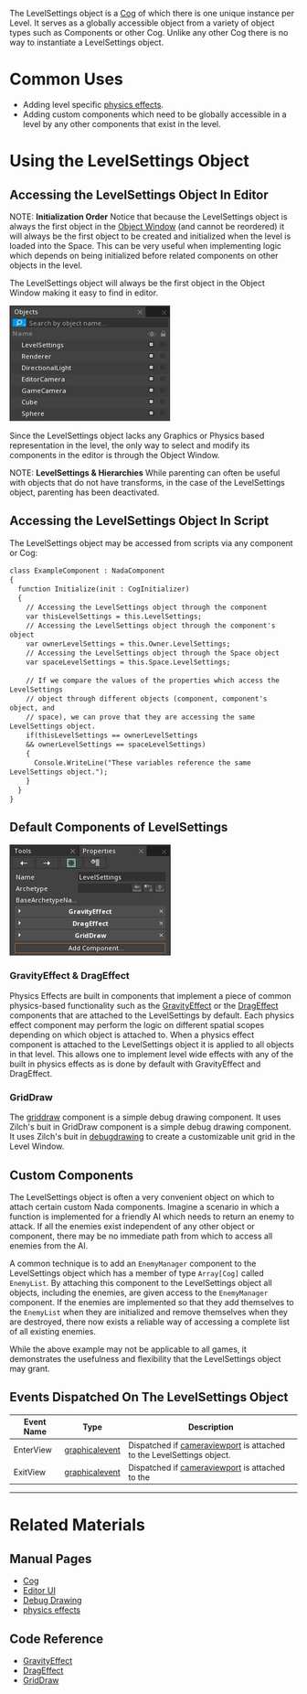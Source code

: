 The LevelSettings object is a [Cog](https://github.com/ZilchEngine/ZilchDocs/blob/master/zilch_editor_documentation/zilchmanual/architecture/cogs.markdown) of which there is one unique instance per Level. It serves as a globally accessible object from a variety of object types such as Components or other Cog. Unlike any other Cog there is no way to instantiate a LevelSettings object.

 # Common Uses
 - Adding level specific [physics effects](https://github.com/ZilchEngine/ZilchDocs/blob/master/zilch_editor_documentation/zilchmanual/physics/physicseffectsandregions.markdown).
 - Adding custom components which need to be globally accessible in a level by any other components that exist in the level.

 # Using the LevelSettings Object

 ## Accessing the LevelSettings Object In Editor

NOTE: **Initialization Order** Notice that because the LevelSettings object is always the first object in the [Object Window](https://github.com/ZilchEngine/ZilchDocs/blob/master/zilch_editor_documentation/zilchmanual/editor/editorui.markdown) (and cannot be reordered) it will always be the first object to be created and initialized when the level is loaded into the Space. This can be very useful when implementing logic which depends on being initialized before related components on other objects in the level.


The LevelSettings object will always be the first object in the Object Window making it easy to find in editor.



![image](https://raw.githubusercontent.com/ZilchEngine/ZilchFiles/master/doc_files/46988.png)


Since the LevelSettings object lacks any Graphics or Physics based representation in the level, the only way to select and modify its components in the editor is through the Object Window.

NOTE: **LevelSettings & Hierarchies**  While parenting can often be useful with objects that do not have transforms, in the case of the LevelSettings object, parenting has been deactivated.

 ## Accessing the LevelSettings Object In Script
The LevelSettings object may be accessed from scripts via any component or Cog:

```name=LevelSettings Access Example, lang=csharp
class ExampleComponent : NadaComponent
{
  function Initialize(init : CogInitializer)
  {
    // Accessing the LevelSettings object through the component
    var thisLevelSettings = this.LevelSettings;
    // Accessing the LevelSettings object through the component's object
    var ownerLevelSettings = this.Owner.LevelSettings;
    // Accessing the LevelSettings object through the Space object
    var spaceLevelSettings = this.Space.LevelSettings;

    // If we compare the values of the properties which access the LevelSettings
    // object through different objects (component, component's object, and 
    // space), we can prove that they are accessing the same LevelSettings object.
    if(thisLevelSettings == ownerLevelSettings
    && ownerLevelSettings == spaceLevelSettings)
    {
      Console.WriteLine("These variables reference the same LevelSettings object.");
    }
  }
}
```

 ## Default Components of LevelSettings


![image](https://raw.githubusercontent.com/ZilchEngine/ZilchFiles/master/doc_files/46990.png)


 ### GravityEffect & DragEffect
Physics Effects are built in components that implement a piece of common physics-based functionality such as the [GravityEffect](https://github.com/ZilchEngine/ZilchDocs/blob/master/zilch_editor_documentation/zilchmanual/physics/physicseffectsandregions/forceeffect.markdown) or the [DragEffect](https://github.com/ZilchEngine/ZilchDocs/blob/master/code_reference/class_reference/drageffect.markdown) components that are attached to the LevelSettings by default. Each physics effect component may perform the logic on different spatial scopes depending on which object is attached to. When a physics effect component is attached to the LevelSettings object it is applied to all objects in that level. This allows one to implement level wide effects with any of the built in physics effects as is done by default with GravityEffect and DragEffect.

 ### GridDraw
The [griddraw](https://github.com/ZilchEngine/ZilchDocs/blob/master/code_reference/class_reference/griddraw.markdown) component is a simple debug drawing component. It uses Zilch's buit in GridDraw component is a simple debug drawing component. It uses Zilch's buit in [debugdrawing](https://github.com/ZilchEngine/ZilchDocs/blob/master/zilch_editor_documentation/zilchmanual/scripting/debugdrawing.markdown) to create a customizable unit grid in the Level Window.

 ## Custom Components
The LevelSettings object is often a very convenient object on which to attach certain custom Nada components. Imagine a scenario in which a function is implemented for a friendly AI which needs to return an enemy to attack. If all the enemies exist independent of any other object or component, there may be no immediate path from which to access all enemies from the AI.

A common technique is to add an `EnemyManager` component to the LevelSettings object which has a member of type `Array[Cog]` called `EnemyList`. By attaching this component to the LevelSettings object all objects, including the enemies, are given access to the `EnemyManager` component. If the enemies are implemented so that they add themselves to the `EnemyList` when they are initialized and remove themselves when they are destroyed, there now exists a reliable way of accessing a complete list of all existing enemies.

While the above example may not be applicable to all games, it demonstrates the usefulness and flexibility that the LevelSettings object may grant.

 ## Events Dispatched On The LevelSettings Object


| Event Name       | Type                                | Description                                                       |
|------------------|-------------------------------------|-------------------------------------------------------------------|
| EnterView        | [graphicalevent](https://github.com/ZilchEngine/ZilchDocs/blob/master/code_reference/class_reference/graphicalevent.markdown) | Dispatched if [cameraviewport](https://github.com/ZilchEngine/ZilchDocs/blob/master/code_reference/class_reference/cameraviewport.markdown) is attached to the LevelSettings object. |
| ExitView         | [graphicalevent](https://github.com/ZilchEngine/ZilchDocs/blob/master/code_reference/class_reference/graphicalevent.markdown) | Dispatched if [cameraviewport](https://github.com/ZilchEngine/ZilchDocs/blob/master/code_reference/class_reference/cameraviewport.markdown) is attached to the |

---

 # Related Materials
 ## Manual Pages
- [Cog](https://github.com/ZilchEngine/ZilchDocs/blob/master/zilch_editor_documentation/zilchmanual/architecture/cogs.markdown)
- [Editor UI](https://github.com/ZilchEngine/ZilchDocs/blob/master/zilch_editor_documentation/zilchmanual/editor/editorui.markdown)
- [Debug Drawing](https://github.com/ZilchEngine/ZilchDocs/blob/master/zilch_editor_documentation/zilchmanual/scripting/debugdrawing.markdown)
- [physics effects](https://github.com/ZilchEngine/ZilchDocs/blob/master/zilch_editor_documentation/zilchmanual/physics/physicseffectsandregions.markdown)

 ## Code Reference
- [GravityEffect](https://github.com/ZilchEngine/ZilchDocs/blob/master/code_reference/class_reference/gravityeffect.markdown) 
- [DragEffect](https://github.com/ZilchEngine/ZilchDocs/blob/master/code_reference/class_reference/drageffect.markdown) 
- [GridDraw](https://github.com/ZilchEngine/ZilchDocs/blob/master/code_reference/class_reference/griddraw.markdown) 
 

 
